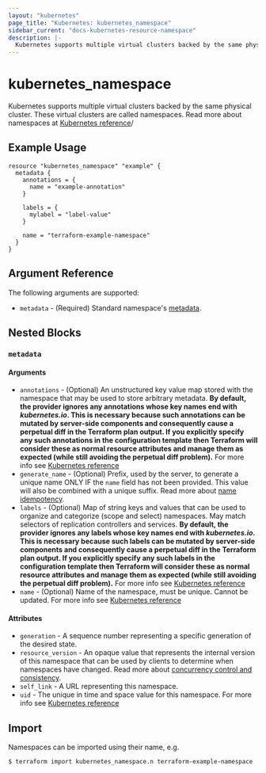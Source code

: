 ```yaml
---
layout: "kubernetes"
page_title: "Kubernetes: kubernetes_namespace"
sidebar_current: "docs-kubernetes-resource-namespace"
description: |-
  Kubernetes supports multiple virtual clusters backed by the same physical cluster. These virtual clusters are called namespaces.
---
```


# kubernetes_namespace

Kubernetes supports multiple virtual clusters backed by the same physical cluster. These virtual clusters are called namespaces.
Read more about namespaces at [Kubernetes reference](https://kubernetes.io/docs/user-guide/namespaces)/

## Example Usage

```hcl
resource "kubernetes_namespace" "example" {
  metadata {
    annotations = {
      name = "example-annotation"
    }

    labels = {
      mylabel = "label-value"
    }

    name = "terraform-example-namespace"
  }
}
```

## Argument Reference

The following arguments are supported:

* `metadata` - (Required) Standard namespace's [metadata](https://github.com/kubernetes/community/blob/master/contributors/devel/sig-architecture/api-conventions.md#metadata).

## Nested Blocks

### `metadata`

#### Arguments

* `annotations` - (Optional) An unstructured key value map stored with the namespace that may be used to store arbitrary metadata. 
**By default, the provider ignores any annotations whose key names end with *kubernetes.io*. This is necessary because such annotations can be mutated by server-side components and consequently cause a perpetual diff in the Terraform plan output. If you explicitly specify any such annotations in the configuration template then Terraform will consider these as normal resource attributes and manage them as expected (while still avoiding the perpetual diff problem).**
For more info see [Kubernetes reference](http://kubernetes.io/docs/user-guide/annotations)
* `generate_name` - (Optional) Prefix, used by the server, to generate a unique name ONLY IF the `name` field has not been provided. This value will also be combined with a unique suffix. Read more about [name idempotency](https://github.com/kubernetes/community/blob/master/contributors/devel/sig-architecture/api-conventions.md#idempotency).
* `labels` - (Optional) Map of string keys and values that can be used to organize and categorize (scope and select) namespaces. May match selectors of replication controllers and services. 
**By default, the provider ignores any labels whose key names end with *kubernetes.io*. This is necessary because such labels can be mutated by server-side components and consequently cause a perpetual diff in the Terraform plan output. If you explicitly specify any such labels in the configuration template then Terraform will consider these as normal resource attributes and manage them as expected (while still avoiding the perpetual diff problem).**
For more info see [Kubernetes reference](http://kubernetes.io/docs/user-guide/labels)
* `name` - (Optional) Name of the namespace, must be unique. Cannot be updated. For more info see [Kubernetes reference](http://kubernetes.io/docs/user-guide/identifiers#names)

#### Attributes

* `generation` - A sequence number representing a specific generation of the desired state.
* `resource_version` - An opaque value that represents the internal version of this namespace that can be used by clients to determine when namespaces have changed. Read more about [concurrency control and consistency](https://github.com/kubernetes/community/blob/master/contributors/devel/sig-architecture/api-conventions.md#concurrency-control-and-consistency).
* `self_link` - A URL representing this namespace.
* `uid` - The unique in time and space value for this namespace. For more info see [Kubernetes reference](http://kubernetes.io/docs/user-guide/identifiers#uids)

## Import

Namespaces can be imported using their name, e.g.

```
$ terraform import kubernetes_namespace.n terraform-example-namespace
```
